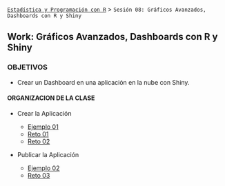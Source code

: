 
[`Estadística y Programación con R`](../Readme.md) > `Sesión 08: Gráficos Avanzados, Dashboards con R y Shiny`

## Work: Gráficos Avanzados, Dashboards con R y Shiny

### OBJETIVOS 

- Crear un Dashboard en una aplicación en la nube con Shiny.

#### ORGANIZACION DE LA CLASE 

- Crear la Aplicación
	- [Ejemplo 01](Ejemplo-01)
	- [Reto 01](Reto-01)
	- [Reto 02](Reto-02)

- Publicar la Aplicación
	- [Ejemplo 02](Ejemplo-02)
	- [Reto 03](Reto-03)


